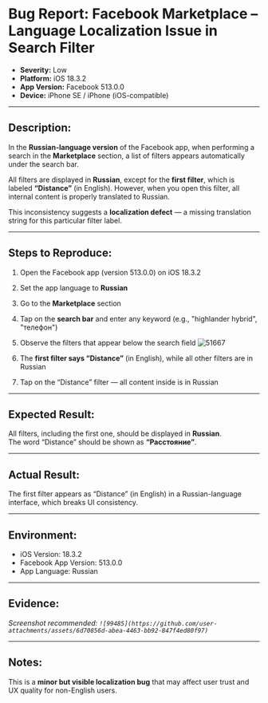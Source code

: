 # Bug Report: Facebook Marketplace – Language Localization Issue in Search Filter

- **Severity:** Low  
- **Platform:** iOS 18.3.2  
- **App Version:** Facebook 513.0.0  
- **Device:** iPhone SE / iPhone (iOS-compatible)

---

## Description:
In the **Russian-language version** of the Facebook app, when performing a search in the **Marketplace** section, a list of filters appears automatically under the search bar.

All filters are displayed in **Russian**, except for the **first filter**, which is labeled **“Distance”** (in English). However, when you open this filter, all internal content is properly translated to Russian.

This inconsistency suggests a **localization defect** — a missing translation string for this particular filter label.

---

## Steps to Reproduce:

1. Open the Facebook app (version 513.0.0) on iOS 18.3.2  
2. Set the app language to **Russian**  
3. Go to the **Marketplace** section  
4. Tap on the **search bar** and enter any keyword (e.g., "highlander hybrid", "телефон")  
5. Observe the filters that appear below the search field ![51667](https://github.com/user-attachments/assets/0d00d3e0-1df6-46f2-88aa-90a876887f4f)
 
6. The **first filter says “Distance”** (in English), while all other filters are in Russian  
7. Tap on the “Distance” filter — all content inside is in Russian

---

## Expected Result:
All filters, including the first one, should be displayed in **Russian**.  
The word “Distance” should be shown as **“Расстояние”**.

---

## Actual Result:
The first filter appears as “Distance” (in English) in a Russian-language interface, which breaks UI consistency.

---

## Environment:
- iOS Version: 18.3.2  
- Facebook App Version: 513.0.0  
- App Language: Russian

---

## Evidence:
*Screenshot recommended: `![99485](https://github.com/user-attachments/assets/6d70856d-abea-4463-bb92-847f4ed80f97)`*

---

## Notes:
This is a **minor but visible localization bug** that may affect user trust and UX quality for non-English users.
